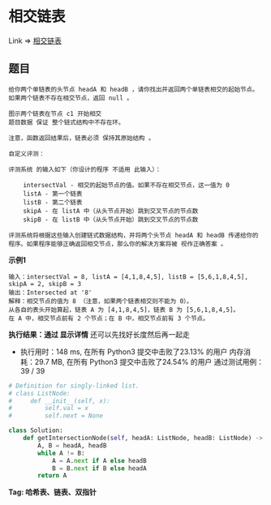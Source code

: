 #  相交链表

Link => [相交链表](https://leetcode-cn.com/problems/intersection-of-two-linked-lists/)

## 题目

    给你两个单链表的头节点 headA 和 headB ，请你找出并返回两个单链表相交的起始节点。如果两个链表不存在相交节点，返回 null 。

    图示两个链表在节点 c1 开始相交
    题目数据 保证 整个链式结构中不存在环。

    注意，函数返回结果后，链表必须 保持其原始结构 。

    自定义评测：

    评测系统 的输入如下（你设计的程序 不适用 此输入）：

        intersectVal - 相交的起始节点的值。如果不存在相交节点，这一值为 0
        listA - 第一个链表
        listB - 第二个链表
        skipA - 在 listA 中（从头节点开始）跳到交叉节点的节点数
        skipB - 在 listB 中（从头节点开始）跳到交叉节点的节点数

    评测系统将根据这些输入创建链式数据结构，并将两个头节点 headA 和 headB 传递给你的程序。如果程序能够正确返回相交节点，那么你的解决方案将被 视作正确答案 。

**示例1**

    输入：intersectVal = 8, listA = [4,1,8,4,5], listB = [5,6,1,8,4,5], skipA = 2, skipB = 3
    输出：Intersected at '8'
    解释：相交节点的值为 8 （注意，如果两个链表相交则不能为 0）。
    从各自的表头开始算起，链表 A 为 [4,1,8,4,5]，链表 B 为 [5,6,1,8,4,5]。
    在 A 中，相交节点前有 2 个节点；在 B 中，相交节点前有 3 个节点。


**执行结果：通过 显示详情**
还可以先找好长度然后再一起走

- 执行用时：148 ms, 在所有 Python3 提交中击败了23.13% 的用户
内存消耗：29.7 MB, 在所有 Python3 提交中击败了24.54% 的用户
通过测试用例：39 / 39

```python
# Definition for singly-linked list.
# class ListNode:
#     def __init__(self, x):
#         self.val = x
#         self.next = None

class Solution:
    def getIntersectionNode(self, headA: ListNode, headB: ListNode) -> ListNode:
        A, B = headA, headB
        while A != B:
            A = A.next if A else headB
            B = B.next if B else headA
        return A
```

**Tag: 哈希表、链表、双指针**

